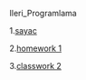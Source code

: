 Ileri_Programlama


1.[sayac](https://github.io/ahmetihsansavas/Ileri_Programlama/blob/master/Empty%20page.html)

2.[homework 1](https://github.io/ahmetihsansavas/Ileri_Programlama/blob/master/Homework1.html)

3.[classwork 2](https://ahmetihsansavas.github.io/Ileri_Programlama/ArrayOdev.html)

